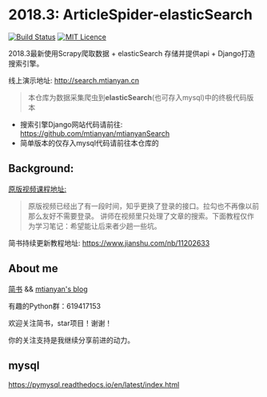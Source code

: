 # 2018.3: ArticleSpider-elasticSearch

[![Build Status](https://travis-ci.org/mtianyan/hexoBlog-Github.svg?branch=master)](https://travis-ci.org/mtianyan/hexoBlog-Github)
[![MIT Licence](https://badges.frapsoft.com/os/mit/mit.svg?v=103)](https://opensource.org/licenses/mit-license.php)

2018.3最新使用Scrapy爬取数据 + elasticSearch 存储并提供api + Django打造搜索引擎。

线上演示地址: http://search.mtianyan.cn

>本仓库为数据采集爬虫到**elasticSearch**(也可存入mysql)中的终极代码版本 

- 搜索引擎Django网站代码请前往: https://github.com/mtianyan/mtianyanSearch
- 简单版本的仅存入mysql代码请前往本仓库的

## Background:

[原版视频课程地址:](https://coding.imooc.com/class/92.html)

>原版视频已经出了有一段时间，知乎更换了登录的接口。拉勾也不再像以前那么友好不需要登录。
讲师在视频里只处理了文章的搜索。下面教程仅作为学习笔记：希望能让后来者少趟一些坑。

简书持续更新教程地址: https://www.jianshu.com/nb/11202633


## About me
[简书](https://www.jianshu.com/u/db9a7a0daa1f) && [mtianyan's blog](http://blog.mtianyan.cn/)

有趣的Python群：619417153

欢迎关注简书，star项目！谢谢！

你的关注支持是我继续分享前进的动力。



## mysql
https://pymysql.readthedocs.io/en/latest/index.html